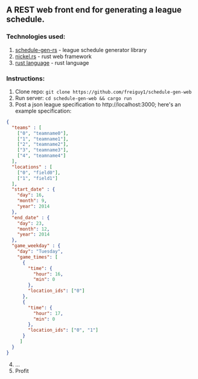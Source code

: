 ## A REST web front end for generating a league schedule.

### Technologies used:
1. [schedule-gen-rs](https://github.com/freiguy1/schedule-gen-rs) - league schedule generator library
2. [nickel.rs](https://github.com/nickel-org/nickel.rs) - rust web framework
3. [rust language](http://rust-lang.org) - rust language

### Instructions:
1. Clone repo: `git clone https://github.com/freiguy1/schedule-gen-web`
2. Run server: `cd schedule-gen-web && cargo run`
3. Post a json league specification to http://localhost:3000; here's an example specification:
  ```json
  {
    "teams" : [
      ["0", "teamname0"],
      ["1", "teamname1"],
      ["2", "teamname2"],
      ["3", "teamname3"],
      ["4", "teamname4"]
    ],
    "locations" : [
      ["0", "field0"],
      ["1", "field1"]
    ],
    "start_date" : {
      "day": 16,
      "month": 9,
      "year": 2014
    },
    "end_date" : {
      "day": 23,
      "month": 12,
      "year": 2014
    },
    "game_weekday" : {
      "day": "Tuesday",
      "game_times": [
        {
          "time": {
            "hour": 16,
            "min": 0
          },
          "location_ids": ["0"]
        },
        {
          "time": {
            "hour": 17,
            "min": 0
          },
          "location_ids": ["0", "1"]
        }
       ]
    }
  }
  ```
4. ...
5. Profit
